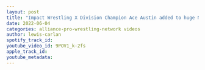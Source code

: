 ```yaml
---
layout: post
title: "Impact Wrestling X Division Champion Ace Austin added to huge NJPW Dominion show"
date: 2022-06-04
categories: alliance-pro-wrestling-network videos
author: lewis-carlan
spotify_track_id: 
youtube_video_id: 9POV1_k-2fs
apple_track_id: 
youtube_metadata: 
---
```

